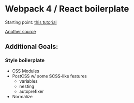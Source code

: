 # Webpack 4 / React boilerplate 

Starting point: [this tutorial](https://www.robinwieruch.de/minimal-react-webpack-babel-setup/)

[Another source](https://auralinna.blog/post/2018/setting-up-webpack-4-for-a-project)

## Additional Goals: 

### Style boilerplate

- CSS Modules
- PostCSS w/ some SCSS-like features
	- variables
	- nesting
	- autoprefixer
- Normalize
